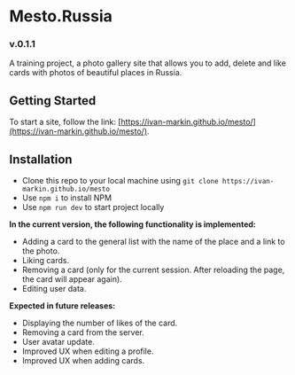 # Mesto.Russia

### v.0.1.1
A training project, a photo gallery site that allows you to add, delete and like cards with photos of beautiful places in Russia.

## Getting Started

To start a site, follow the link: [https://ivan-markin.github.io/mesto/](https://ivan-markin.github.io/mesto/).

## Installation

* Clone this repo to your local machine using `git clone https://ivan-markin.github.io/mesto`
* Use `npm i` to install NPM
* Use `npm run dev` to start project locally

**In the current version, the following functionality is implemented:**

* Adding a card to the general list with the name of the place and a link to the photo.
* Liking cards.
* Removing a card (only for the current session. After reloading the page, the card will appear again).
* Editing user data.

**Expected in future releases:**

* Displaying the number of likes of the card.
* Removing a card from the server.
* User avatar update.
* Improved UX when editing a profile.
* Improved UX when adding cards.
